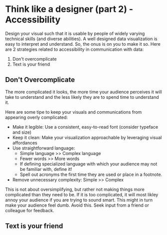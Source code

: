 # Think like a designer (part 2) - Accessibility
Design your visual such that it is usable by people of widely varying technical skills (and diverse abilities). A well designed data visualization is easy to interpret and understand. So, the onus is on you to make it so. Here are 2 strategies related to accessibility in communication with data:
1. Don't overcomplicate
2. Text is your friend

## Don't Overcomplicate
The more complicated it looks, the more time your audience perceives it will take to understand and the less likely they are to spend time to understand it. 

Here are some tipe to keep your visuals and communications from appearing overly complicated:
- Make it legible: Use a consistent, easy-to-read font (consider typeface and size)
- Keep it clean: Make your visualization approachable by leveraging visual affordances
- Use straightforward language:
  - Simple language >> Complex language
  - Fewer words >> More words
  - If defining specialized language with which your audience may not be familiar with, define it!
  - Spell out acronyms the first time they are used or place in a footnote.
- Remove unnecessary complexity: Simple >> Complex

This is not about oversimplifying, but rather not making things more complicated than they need to be. If it is too complicated, it will most likley annoy your audience if you are trying to sound smart. This might in turn make your audience feel dumb. Avoid this. Seek input from a friend or colleague for feedback.

## Text is your friend
